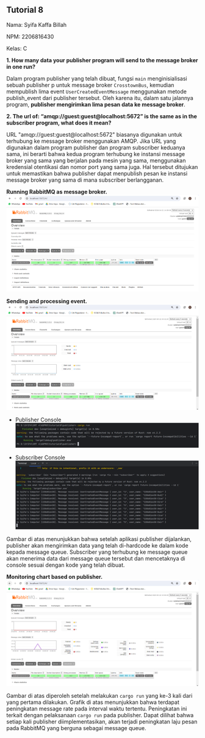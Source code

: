 ## Tutorial 8
Nama: Syifa Kaffa Billah

NPM: 2206816430

Kelas: C

**1. How many data your publisher program will send to the message broker in one run?**

Dalam program publisher yang telah dibuat, fungsi `main` menginisialisasi sebuah publisher p untuk message broker
`CrosstownBus`, kemudian mempublish lima event `UserCreatedEventMessage` menggunakan metode publish_event dari publisher
tersebut. Oleh karena itu, dalam satu jalannya program, **publisher mengirimkan lima pesan data ke message broker**.


**2. The url of: “amqp://guest:guest@localhost:5672” is the same as in the subscriber program, what does it mean?**

URL "amqp://guest:guest@localhost:5672" biasanya digunakan untuk terhubung ke message broker menggunakan AMQP.
Jika URL yang digunakan dalam program publisher dan program subscriber keduanya sama, ini berarti bahwa kedua
program terhubung ke instansi message broker yang sama yang berjalan pada mesin yang sama, menggunakan kredensial
otentikasi dan nomor port yang sama juga. Hal tersebut ditujukan untuk memastikan bahwa publisher dapat menpublish pesan
ke instansi message broker yang sama di mana subscriber berlangganan.

**Running RabbitMQ as message broker.**
![img1.png](image%2Fimg1.png)

**Sending and processing event.**
![img2.png](image%2Fimg2.png)

- Publisher Console
![img3.png](image%2Fimg3.png)

- Subscriber Console
![img4.png](image%2Fimg4.png)

Gambar di atas menunjukkan bahwa setelah aplikasi publisher dijalankan, publisher akan mengirimkan data yang
telah di-hardcode ke dalam kode kepada message queue. Subscriber yang terhubung ke message queue akan menerima
data dari message queue tersebut dan mencetaknya di console sesuai dengan kode yang telah dibuat.


**Monitoring chart based on publisher.**
![img5.png](image%2Fimg5.png)

Gambar di atas diperoleh setelah melakukan `cargo run` yang ke-3 kali dari yang pertama dilakukan. Grafik di atas menunjukkan
bahwa terdapat peningkatan message rate pada interval waktu tertentu. Peningkatan ini terkait dengan pelaksanaan `cargo run`
pada publisher. Dapat dilihat bahwa setiap kali publisher diimplementasikan, akan terjadi peningkatan laju pesan pada RabbitMQ
yang berguna sebagai message queue.